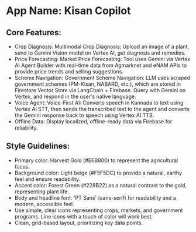 # **App Name**: Kisan Copilot

## Core Features:

- Crop Diagnosis: Multimodal Crop Diagnosis: Upload an image of a plant, send to Gemini Vision model on Vertex AI, get diagnosis and remedies.
- Price Forecasting: Market Price Forecasting: Tool uses Gemini via Vertex AI Agent Builder with real-time data from Agmarknet and eNAM APIs to provide price trends and selling suggestions.
- Scheme Navigation: Government Scheme Navigation: LLM uses scraped government schemes (PM-Kisan, NABARD, etc.), which are stored in Firestore Vector Store via LangChain + Firebase. Query with Gemini on Vertex, and respond in the user's native language.
- Voice Agent: Voice-First AI: Converts speech in Kannada to text using Vertex AI STT, then sends the transcribed text to the agent and converts the Gemini response back to speech using Vertex AI TTS.
- Offline Data: Display localized, offline-ready data via Firebase for reliability.

## Style Guidelines:

- Primary color: Harvest Gold (#E6B800) to represent the agricultural focus.
- Background color: Light beige (#F5F5DC) to provide a natural, earthy feel and ensure readability.
- Accent color: Forest Green (#228B22) as a natural contrast to the gold, representing plant life.
- Body and headline font: 'PT Sans' (sans-serif) for readability and a modern, accessible feel.
- Use simple, clear icons representing crops, markets, and government programs. Line icons with a touch of color will work best.
- Clean, grid-based layout, prioritizing key data points.